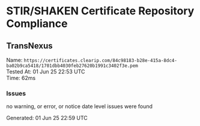 # STIR/SHAKEN Certificate Repository Compliance

## TransNexus

Name: `https://certificates.clearip.com/84c98183-b28e-415a-8dc4-ba02b9ca5418/1701dbb4030feb27620b1991c3402f3e.pem`\
Tested At: 01 Jun 25 22:53 UTC\
Time: 62ms

### Issues

no warning, or error, or notice date level issues were found

Generated: 01 Jun 25 22:59 UTC